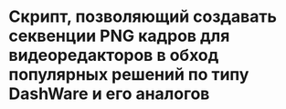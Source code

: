 # Скрипт, позволяющий создавать секвенции PNG кадров для видеоредакторов в обход популярных решений по типу DashWare и его аналогов
